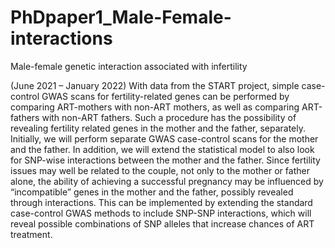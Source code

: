 # PhDpaper1_Male-Female-interactions
Male-female genetic interaction associated with infertility

(June 2021 – January 2022)
With data from the START project, simple case-control GWAS scans for fertility-related 
genes can be performed by comparing ART-mothers with non-ART mothers, as well as 
comparing ART-fathers with non-ART fathers. Such a procedure has the possibility of 
revealing fertility related genes in the mother and the father, separately. Initially, we will 
perform separate GWAS case-control scans for the mother and the father. In addition, we 
will extend the statistical model to also look for SNP-wise interactions between the mother 
and the father. Since fertility issues may well be related to the couple, not only to the mother 
or father alone, the ability of achieving a successful pregnancy may be influenced by 
“incompatible” genes in the mother and the father, possibly revealed through interactions. 
This can be implemented by extending the standard case-control GWAS methods to include 
SNP-SNP interactions, which will reveal possible combinations of SNP alleles that increase 
chances of ART treatment.
